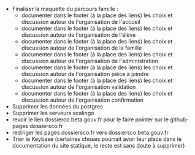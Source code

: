 
- Finaliser la maquette du parcours famille :
	- documenter dans le footer (à la place des liens) les choix et discussion autour de l'organisation de l'accueil
	- documenter dans le footer (à la place des liens) les choix et discussion autour de l'organisation de l'élève
	- documenter dans le footer (à la place des liens) les choix et discussion autour de l'organisation de la famille
	- documenter dans le footer (à la place des liens) les choix et discussion autour de l'organisation de l'administration
	- documenter dans le footer (à la place des liens) les choix et discussion autour de l'organisation pièce à joindre
	- documenter dans le footer (à la place des liens) les choix et discussion autour de l'organisation validation
	- documenter dans le footer (à la place des liens) les choix et discussion autour de l'organisation confirmation
- Supprimer les données du postgres
- Supprimer les serveurs scalingo
- revoir le lien dossierco.beta.gouv.fr pour le faire pointer sur le github-pages dossiersco.fr
- rediriger les pages dossiersco.fr vers dossiersco.beta.gouv.fr
- Trier le Keybase (certaines choses pourrait avoir leur place dans le documentation du site statique, le reste est sans doute à supprimer)

